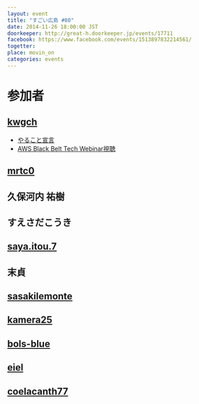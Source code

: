 ```yaml
---
layout: event
title: "すごい広島 #80"
date: 2014-11-26 18:00:00 JST
doorkeeper: http://great-h.doorkeeper.jp/events/17711
facebook: https://www.facebook.com/events/1513897832214561/
togetter:
place: movin_on
categories: events
---
```


# 参加者

## [kwgch](https://github.com/kwgch)

* [やること宣言](https://github.com/great-h/great-h.github.io/issues/1380)
* [AWS Black Belt Tech Webinar視聴](http://kwgch.github.io/blog/2014/11/26/great-h/)


## [mrtc0](http://twitter.com/mrtc0)


## 久保河内 祐樹


## すえさだこうき


## [saya.itou.7](https://www.facebook.com/saya.itou.7)


## 末貞


## [sasakilemonte](https://github.com/sasakilemonte)


## [kamera25](https://github.com/kamera25)


## [bols-blue](https://github.com/bols-blue)


## [eiel](http://eiel.info/)


## [coelacanth77](https://github.com/coelacanth77)
